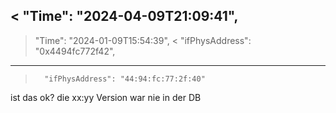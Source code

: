 <   "Time": "2024-04-09T21:09:41",
---
>   "Time": "2024-01-09T15:54:39",
<       "ifPhysAddress": "0x4494fc772f42",
---
>       "ifPhysAddress": "44:94:fc:77:2f:40"

ist das ok? die xx:yy Version war nie in der DB
